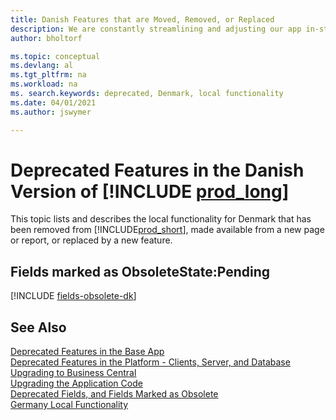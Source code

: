 ```yaml
---
title: Danish Features that are Moved, Removed, or Replaced
description: We are constantly streamlining and adjusting our app in-step with market developments. Read about the features for Denmark that we have moved, removed, or replaced.
author: bholtorf

ms.topic: conceptual
ms.devlang: al
ms.tgt_pltfrm: na
ms.workload: na
ms. search.keywords: deprecated, Denmark, local functionality
ms.date: 04/01/2021
ms.author: jswymer

---
```


# Deprecated Features in the Danish Version of [!INCLUDE [prod_long](../developer/includes/prod_long.md)]

This topic lists and describes the local functionality for Denmark that has been removed from [!INCLUDE[prod_short](../developer/includes/prod_short.md)], made available from a new page or report, or replaced by a new feature.

## Fields marked as ObsoleteState:Pending

[!INCLUDE [fields-obsolete-dk](../includes/fields-obsolete-dk.md)]

## See Also

[Deprecated Features in the Base App](deprecated-features-w1.md)  
[Deprecated Features in the Platform - Clients, Server, and Database](deprecated-features-platform.md)  
[Upgrading to Business Central](upgrading-to-business-central.md)  
[Upgrading the Application Code](upgrading-the-application-code.md)  
[Deprecated Fields, and Fields Marked as Obsolete](deprecated-fields.md)  
[Germany Local Functionality](/dynamics365/business-central/LocalFunctionality/Denmark/denmark-local-functionality)  
